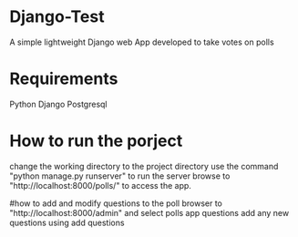 # Django-Test
A simple lightweight Django web App developed to take votes on polls
# Requirements
Python 
Django
Postgresql
# How to run the porject
change the working directory to the project directory
use the command "python manage.py runserver" to run the server
browse to "http://localhost:8000/polls/" to access the app.

#how to add and modify questions to the poll
browser to "http://localhost:8000/admin" and select polls app questions
add any new questions using add questions
